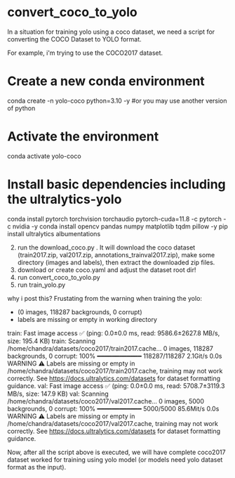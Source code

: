 # convert_coco_to_yolo
In a situation for training yolo using a coco dataset, we need a script for converting the COCO Dataset to YOLO format. 

For example, i'm trying to use the COCO2017 dataset.

# Create a new conda environment
conda create -n yolo-coco python=3.10 -y #or you may use another version of python

# Activate the environment
conda activate yolo-coco

# Install basic dependencies including the ultralytics-yolo
conda install pytorch torchvision torchaudio pytorch-cuda=11.8 -c pytorch -c nvidia -y
conda install opencv pandas numpy matplotlib tqdm pillow -y
pip install ultralytics albumentations

2. run the download_coco.py . It will download the coco dataset (train2017.zip, val2017.zip, annotations_trainval2017.zip), make some directory (images and labels), then extract the downloaded zip files.
3. download or create coco.yaml and adjust the dataset root dir!
4. run convert_coco_to_yolo.py
5. run train_yolo.py

why i post this? Frustating from the warning when training the yolo:
- (0 images, 118287 backgrounds, 0 corrupt)
- labels are missing or empty in working directory

train: Fast image access ✅ (ping: 0.0±0.0 ms, read: 9586.6±2627.8 MB/s, size: 195.4 KB)
train: Scanning /home/chandra/datasets/coco2017/train2017.cache... 0 images, 118287 backgrounds, 0 corrupt: 100% ━━━━━━━━━━━━ 118287/118287 2.1Git/s 0.0s
WARNING ⚠️ Labels are missing or empty in /home/chandra/datasets/coco2017/train2017.cache, training may not work correctly. See https://docs.ultralytics.com/datasets for dataset formatting guidance.
val: Fast image access ✅ (ping: 0.0±0.0 ms, read: 5708.7±3119.3 MB/s, size: 147.9 KB)
val: Scanning /home/chandra/datasets/coco2017/val2017.cache... 0 images, 5000 backgrounds, 0 corrupt: 100% ━━━━━━━━━━━━ 5000/5000 85.6Mit/s 0.0s
WARNING ⚠️ Labels are missing or empty in /home/chandra/datasets/coco2017/val2017.cache, training may not work correctly. See https://docs.ultralytics.com/datasets for dataset formatting guidance.


Now, after all the script above is executed, we will have complete coco2017 dataset worked for training using yolo model (or models need yolo dataset format as the input).